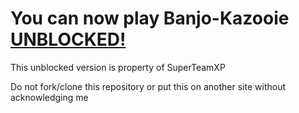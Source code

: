 # You can now play Banjo-Kazooie [UNBLOCKED!](https://superteamxp.github.io/Banjo-Kazooie-Unblocked/)

This unblocked version is property of SuperTeamXP

Do not fork/clone this repository or put this on another site without acknowledging me
